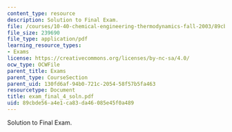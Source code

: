 ```yaml
---
content_type: resource
description: Solution to Final Exam.
file: /courses/10-40-chemical-engineering-thermodynamics-fall-2003/89cbde56a4e1ca83da46085e45f0a489_exam_final_4_soln.pdf
file_size: 239690
file_type: application/pdf
learning_resource_types:
- Exams
license: https://creativecommons.org/licenses/by-nc-sa/4.0/
ocw_type: OCWFile
parent_title: Exams
parent_type: CourseSection
parent_uid: 130fd6af-94b0-721c-2054-58f57b5fa463
resourcetype: Document
title: exam_final_4_soln.pdf
uid: 89cbde56-a4e1-ca83-da46-085e45f0a489
---
```

Solution to Final Exam.